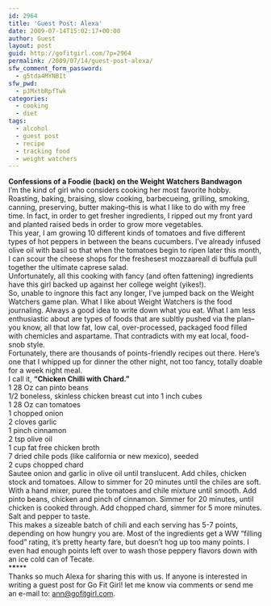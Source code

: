 ```yaml
---
id: 2964
title: 'Guest Post: Alexa'
date: 2009-07-14T15:02:17+00:00
author: Guest
layout: post
guid: http://gofitgirl.com/?p=2964
permalink: /2009/07/14/guest-post-alexa/
sfw_comment_form_password:
  - g5tda4MYNB1t
sfw_pwd:
  - pJMxtbRpfTwk
categories:
  - cooking
  - diet
tags:
  - alcohol
  - guest post
  - recipe
  - tracking food
  - weight watchers
---
```

**Confessions of a Foodie (back) on the Weight Watchers Bandwagon**  
I&#8217;m the kind of girl who considers cooking her most favorite hobby. Roasting, baking, braising, slow cooking, barbecueing, grilling, smoking, canning, preserving, butter making&#8211;this is what I like to do with my free time. In fact, in order to get fresher ingredients, I ripped out my front yard and planted raised beds in order to grow more vegetables.  
This year, I am growing 10 different kinds of tomatoes and five different types of hot peppers in between the beans cucumbers. I&#8217;ve already infused olive oil with basil so that when the tomatoes begin to ripen later this month, I can scour the cheese shops for the freshesest mozzaareall di buffula pull together the ultimate caprese salad.  
Unfortunately, all this cooking with fancy (and often fattening) ingredients have this girl backed up against her college weight (yikes!).  
So, unable to ingnore this fact any longer, I&#8217;ve jumped back on the Weight Watchers game plan. What I like about Weight Watchers is the food journaling. Always a good idea to write down what you eat. What I am less enthusiastic about are types of foods that are subltly pushed via the plan&#8211;you know, all that low fat, low cal, over-processed, packaged food filled with chemicles and aspartame. That contradicts with my eat local, food-snob style.  
Fortunately, there are thousands of points-friendly recipes out there. Here&#8217;s one that I whipped up for dinner the other night, not too fancy, totally doable for a week night meal.  
I call it, **&#8220;Chicken Chilli with Chard.&#8221;**  
1 28 Oz can pinto beans  
1/2 boneless, skinless chicken breast cut into 1 inch cubes  
1 28 Oz can tomatoes  
1 chopped onion  
2 cloves garlic  
1 pinch cinnamon  
2 tsp olive oil  
1 cup fat free chicken broth  
7 dried chile pods (like california or new mexico), seeded  
2 cups chopped chard  
Sautee onion and garlic in olive oil until translucent. Add chiles, chicken stock and tomatoes. Allow to simmer for 20 minutes until the chiles are soft. With a hand mixer, puree the tomatoes and chile mixture until smooth. Add pinto beans, chicken and pinch of cinnamon. Simmer for 20 minutes, until chicken is cooked through. Add chopped chard, simmer for 5 more minutes. Salt and pepper to taste.  
This makes a sizeable batch of chili and each serving has 5-7 points, depending on how hungry you are. Most of the ingredients get a WW &#8220;filling food&#8221; rating, it&#8217;s pretty hearty fare, but doesn&#8217;t hog up too many points. I even had enough points left over to wash those peppery flavors down with an ice cold can of Tecate.  
\***\***\***  
Thanks so much Alexa for sharing this with us. If anyone is interested in writing a guest post for Go Fit Girl! let me know via comments or send me an e-mail to: ann@gofitgirl.com.